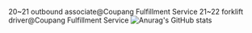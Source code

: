 20~21 outbound associate@Coupang Fulfillment Service
21~22 forklift driver@Coupang Fulfillment Service
![Anurag's GitHub stats](https://github-readme-stats.vercel.app/api?username=ElisaBluebell&show_icons=true&theme=merko)
<!--
### Hi there 👋
**ElisaBluebell/ElisaBluebell** is a ✨ _special_ ✨ repository because its `README.md` (this file) appears on your GitHub profile.

Here are some ideas to get you started:

- 🔭 I’m currently working on ...
- 🌱 I’m currently learning ...
- 👯 I’m looking to collaborate on ...
- 🤔 I’m looking for help with ...
- 💬 Ask me about ...
- 📫 How to reach me: ...
- 😄 Pronouns: ...
- ⚡ Fun fact: ...
-->
